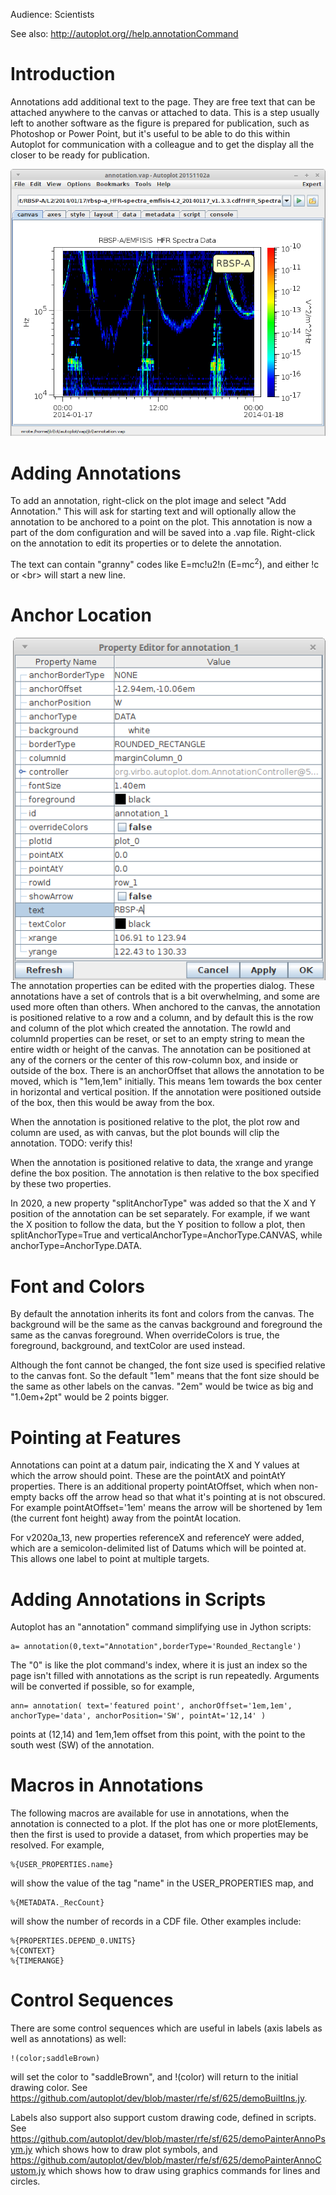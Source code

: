 Audience: Scientists

See also: <http://autoplot.org//help.annotationCommand>

# Introduction

Annotations add additional text to the page. They are free text that can
be attached anywhere to the canvas or attached to data. This is a step
usually left to another software as the figure is prepared for
publication, such as Photoshop or Power Point, but it's useful to be
able to do this within Autoplot for communication with a colleague and
to get the display all the closer to be ready for publication.

![annotation2.png](annotation2.png "annotation2.png")

# Adding Annotations

To add an annotation, right-click on the plot image and select "Add
Annotation." This will ask for starting text and will optionally allow
the annotation to be anchored to a point on the plot. This annotation is
now a part of the dom configuration and will be saved into a .vap file.
Right-click on the annotation to edit its properties or to delete the
annotation.

The text can contain "granny" codes like E=mc\!u2\!n (E=mc<sup>2</sup>),
and either \!c or \<br\> will start a new line.

# Anchor Location
<img src="annotationProperties.png" width="500" align="right">
The annotation properties can be edited with the properties dialog.
These annotations have a set of controls that is a bit overwhelming, and
some are used more often than others. When anchored to the canvas, the annotation
is positioned relative to a row and a column, and by default this is the
row and column of the plot which created the annotation. The rowId and
columnId properties can be reset, or set to an empty string to mean the
entire width or height of the canvas. The annotation can be positioned
at any of the corners or the center of this row-column box, and inside
or outside of the box. There is an anchorOffset that allows the
annotation to be moved, which is "1em,1em" initially. This means 1em
towards the box center in horizontal and vertical position. If the
annotation were positioned outside of the box, then this would be away
from the box.

When the annotation is positioned relative to the plot, the plot row and
column are used, as with canvas, but the plot bounds will clip the
annotation. TODO: verify this\!

When the annotation is positioned relative to data, the xrange and
yrange define the box position. The annotation is then relative to the
box specified by these two properties.

In 2020, a new property "splitAnchorType" was added so that the X and Y
position of the annotation can be set separately. For example, if we
want the X position to follow the data, but the Y position to follow a
plot, then splitAnchorType=True and
verticalAnchorType=AnchorType.CANVAS, while anchorType=AnchorType.DATA.

# Font and Colors

By default the annotation inherits its font and colors from the canvas.
The background will be the same as the canvas background and foreground
the same as the canvas foreground. When overrideColors is true, the
foreground, background, and textColor are used instead.

Although the font cannot be changed, the font size used is specified
relative to the canvas font. So the default "1em" means that the font
size should be the same as other labels on the canvas. "2em" would be
twice as big and "1.0em+2pt" would be 2 points bigger.

# Pointing at Features

Annotations can point at a datum pair, indicating the X and Y values at
which the arrow should point. These are the pointAtX and pointAtY
properties. There is an additional property pointAtOffset, which when
non-empty backs off the arrow head so that what it's pointing at is not
obscured. For example pointAtOffset='1em' means the arrow will be
shortened by 1em (the current font height) away from the pointAt
location.

For v2020a\_13, new properties referenceX and referenceY were added,
which are a semicolon-delimited list of Datums which will be pointed at.
This allows one label to point at multiple targets.

# Adding Annotations in Scripts

Autoplot has an "annotation" command simplifying use in Jython scripts:

```
a= annotation(0,text="Annotation",borderType='Rounded_Rectangle')
```
The "0" is like the plot command's index, where it is just an index so
the page isn't filled with annotations as the script is run repeatedly.
Arguments will be converted if possible, so for example,

```
ann= annotation( text='featured point', anchorOffset='1em,1em', anchorType='data', anchorPosition='SW', pointAt='12,14' )
```
points at (12,14) and 1em,1em offset from this point, with the point to
the south west (SW) of the annotation.

# Macros in Annotations

The following macros are available for use in annotations, when the
annotation is connected to a plot. If the plot has one or more
plotElements, then the first is used to provide a dataset, from which
properties may be resolved. For example,

```
%{USER_PROPERTIES.name} 
```
will show the value of the tag "name" in the USER\_PROPERTIES map, and

```
%{METADATA._RecCount}
```
will show the number of records in a CDF file. Other examples include:

```
%{PROPERTIES.DEPEND_0.UNITS}
%{CONTEXT}
%{TIMERANGE}
```
# Control Sequences

There are some control sequences which are useful in labels (axis labels
as well as annotations) as well:

```
!(color;saddleBrown)
```
will set the color to "saddleBrown", and \!(color) will return to the
initial drawing color. See
<https://github.com/autoplot/dev/blob/master/rfe/sf/625/demoBuiltIns.jy>.

Labels also support also support custom drawing code, defined in
scripts. See
<https://github.com/autoplot/dev/blob/master/rfe/sf/625/demoPainterAnnoPsym.jy>
which shows how to draw plot symbols, and
<https://github.com/autoplot/dev/blob/master/rfe/sf/625/demoPainterAnnoCustom.jy>
which shows how to draw using graphics commands for lines and circles.

